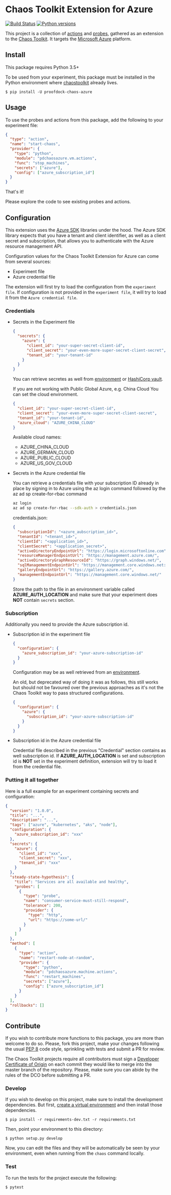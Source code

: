 # Chaos Toolkit Extension for Azure

[![Build Status](https://dev.azure.com/proofdockio/chaos/_apis/build/status/chaos-dock-azure/proofdock.chaos-dock-azure.production?branchName=master)](https://dev.azure.com/proofdockio/chaos/_build/latest?definitionId=50&branchName=master)
[![Python versions](https://img.shields.io/pypi/pyversions/proofdock-chaos-azure.svg)](https://www.python.org/)

This project is a collection of [actions][activities] and [probes][activities], gathered as an
extension to the [Chaos Toolkit][chaostoolkit]. It targets the [Microsoft Azure][azure] platform.

[activities]: https://docs.proofdock.io/chaos/experiments/azure/
[chaostoolkit]: http://chaostoolkit.org
[azure]: https://azure.microsoft.com/en-us/

## Install

This package requires Python 3.5+

To be used from your experiment, this package must be installed in the Python
environment where [chaostoolkit][] already lives.

```
$ pip install -U proofdock-chaos-azure
```

## Usage

To use the probes and actions from this package, add the following to your
experiment file:

```json
{
  "type": "action",
  "name": "start-chaos",
  "provider": {
    "type": "python",
    "module": "pdchaosazure.vm.actions",
    "func": "stop_machines",
    "secrets": ["azure"],
    "config": ["azure_subscription_id"]
  }
}
```

That's it!

Please explore the code to see existing probes and actions.

## Configuration

This extension uses the [Azure SDK][sdk] libraries under the hood. The Azure SDK library expects that you have a tenant and client identifier, as well as a client secret and subscription, that allows you to authenticate with the Azure resource management API.

Configuration values for the Chaos Toolkit Extension for Azure can come from several sources:

- Experiment file
- Azure credential file

The extension will first try to load the configuration from the `experiment file`. If configuration is not provided in the `experiment file`, it will try to load it from the `Azure credential file`.

[creds]: https://docs.microsoft.com/en-us/azure/service-fabric/service-fabric-connect-to-secure-cluster
[requests]: http://docs.python-requests.org/en/master/
[sdk]: https://github.com/Azure/azure-sdk-for-python

### Credentials

- Secrets in the Experiment file

  ```json
  {
    "secrets": {
      "azure": {
        "client_id": "your-super-secret-client-id",
        "client_secret": "your-even-more-super-secret-client-secret",
        "tenant_id": "your-tenant-id"
      }
    }
  }
  ```

  You can retrieve secretes as well from [environment][env_secrets] or [HashiCorp vault][vault_secrets]. 

  
  If you are not working with Public Global Azure, e.g. China Cloud You can set the cloud environment.

  ```json
  {
    "client_id": "your-super-secret-client-id",
    "client_secret": "your-even-more-super-secret-client-secret",
    "tenant_id": "your-tenant-id",
    "azure_cloud": "AZURE_CHINA_CLOUD"
  }
  ```

  Available cloud names:

  - AZURE_CHINA_CLOUD
  - AZURE_GERMAN_CLOUD
  - AZURE_PUBLIC_CLOUD
  - AZURE_US_GOV_CLOUD

  [vault_secrets]: https://docs.chaostoolkit.org/reference/api/experiment/#vault-secrets
  [env_secrets]: https://docs.chaostoolkit.org/reference/api/experiment/#environment-secrets


- Secrets in the Azure credential file

  You can retrieve a credentials file with your subscription ID already in place by signing in to Azure using the az login command followed by the az ad sp create-for-rbac command

  ```bash
  az login
  az ad sp create-for-rbac --sdk-auth > credentials.json
  ```

  credentials.json:

  ```json
  {
    "subscriptionId": "<azure_aubscription_id>",
    "tenantId": "<tenant_id>",
    "clientId": "<application_id>",
    "clientSecret": "<application_secret>",
    "activeDirectoryEndpointUrl": "https://login.microsoftonline.com",
    "resourceManagerEndpointUrl": "https://management.azure.com/",
    "activeDirectoryGraphResourceId": "https://graph.windows.net/",
    "sqlManagementEndpointUrl": "https://management.core.windows.net:8443/",
    "galleryEndpointUrl": "https://gallery.azure.com/",
    "managementEndpointUrl": "https://management.core.windows.net/"
  }
  ```

  Store the path to the file in an environment variable called **AZURE_AUTH_LOCATION** and make sure that your experiment does **NOT** contain `secrets` section. 

### Subscription

Additionally you need to provide the Azure subscription id.

- Subscription id in the experiment file

  ```json
  {
    "configuration": {
      "azure_subscription_id": "your-azure-subscription-id"
    }
  }
  ```

  Configuration may be as well retrieved from an [environment][env_configuration].

  An old, but deprecated way of doing it was as follows, this still works
  but should not be favoured over the previous approaches as it's not the
  Chaos Toolkit way to pass structured configurations.

  ```json
  {
    "configuration": {
      "azure": {
        "subscription_id": "your-azure-subscription-id"
      }
    }
  }
  ```

  [env_configuration]: https://docs.chaostoolkit.org/reference/api/experiment/#environment-configurations

- Subscription id in the Azure credential file

  Credential file described in the previous "Credential" section contains as well subscription id. If **AZURE_AUTH_LOCATION** is set and subscription id is **NOT** set in the experiment definition, extension will try to load it from the credential file.

  

### Putting it all together

Here is a full example for an experiment containing secrets and configuration: 

```json
{
  "version": "1.0.0",
  "title": "...",
  "description": "...",
  "tags": ["azure", "kubernetes", "aks", "node"],
  "configuration": {
    "azure_subscription_id": "xxx"
  },
  "secrets": {
    "azure": {
      "client_id": "xxx",
      "client_secret": "xxx",
      "tenant_id": "xxx"
    }
  },
  "steady-state-hypothesis": {
    "title": "Services are all available and healthy",
    "probes": [
      {
        "type": "probe",
        "name": "consumer-service-must-still-respond",
        "tolerance": 200,
        "provider": {
          "type": "http",
          "url": "https://some-url/"
        }
      }
    ]
  },
  "method": [
    {
      "type": "action",
      "name": "restart-node-at-random",
      "provider": {
        "type": "python",
        "module": "pdchaosazure.machine.actions",
        "func": "restart_machines",
        "secrets": ["azure"],
        "config": ["azure_subscription_id"]
      }
    }
  ],
  "rollbacks": []
}
```

## Contribute

If you wish to contribute more functions to this package, you are more than
welcome to do so. Please, fork this project, make your changes following the
usual [PEP 8][pep8] code style, sprinkling with tests and submit a PR for
review.

[pep8]: https://pycodestyle.readthedocs.io/en/latest/

The Chaos Toolkit projects require all contributors must sign a
[Developer Certificate of Origin][dco] on each commit they would like to merge
into the master branch of the repository. Please, make sure you can abide by
the rules of the DCO before submitting a PR.

[dco]: https://github.com/probot/dco#how-it-works

### Develop

If you wish to develop on this project, make sure to install the development
dependencies. But first, [create a virtual environment][venv] and then install
those dependencies.

[venv]: http://chaostoolkit.org/reference/usage/install/#create-a-virtual-environment

```console
$ pip install -r requirements-dev.txt -r requirements.txt
```

Then, point your environment to this directory:

```console
$ python setup.py develop
```

Now, you can edit the files and they will be automatically be seen by your
environment, even when running from the `chaos` command locally.

### Test

To run the tests for the project execute the following:

```
$ pytest
```
